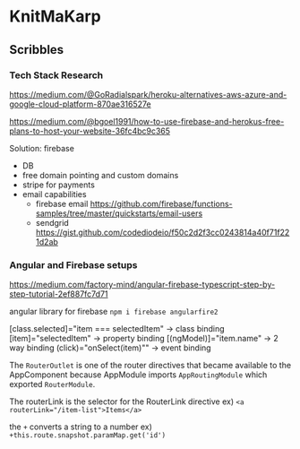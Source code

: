 # KnitMaKarp

## Scribbles
### Tech Stack Research
https://medium.com/@GoRadialspark/heroku-alternatives-aws-azure-and-google-cloud-platform-870ae316527e

https://medium.com/@bgoel1991/how-to-use-firebase-and-herokus-free-plans-to-host-your-website-36fc4bc9c365

Solution:
firebase
 * DB
 * free domain pointing and custom domains
 * stripe for payments
 * email capabilities
    * firebase email https://github.com/firebase/functions-samples/tree/master/quickstarts/email-users
    * sendgrid https://gist.github.com/codediodeio/f50c2d2f3cc0243814a40f71f221d2ab


### Angular and Firebase setups
https://medium.com/factory-mind/angular-firebase-typescript-step-by-step-tutorial-2ef887fc7d71

angular library for firebase `npm i firebase angularfire2`

[class.selected]="item === selectedItem" -> class binding
[item]="selectedItem" -> property binding
[(ngModel)]="item.name" -> 2 way binding
(click)="onSelect(item)"" -> event binding


The `RouterOutlet` is one of the router directives that became available to the AppComponent because AppModule imports `AppRoutingModule` which exported `RouterModule`.

The routerLink is the selector for the RouterLink directive
  ex) `<a routerLink="/item-list">Items</a>`

the `+` converts a string to a number
 ex) `+this.route.snapshot.paramMap.get('id')`
